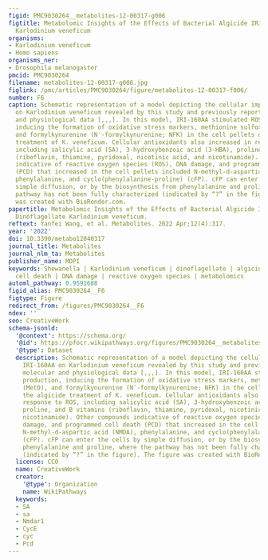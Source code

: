 ```yaml
---
figid: PMC9030264__metabolites-12-00317-g006
figtitle: Metabolomic Insights of the Effects of Bacterial Algicide IRI-160AA on Dinoflagellate
  Karlodinium veneficum
organisms:
- Karlodinium veneficum
- Homo sapiens
organisms_ner:
- Drosophila melanogaster
pmcid: PMC9030264
filename: metabolites-12-00317-g006.jpg
figlink: /pmc/articles/PMC9030264/figure/metabolites-12-00317-f006/
number: F6
caption: Schematic representation of a model depicting the cellular impact of IRI-160AA
  on Karlodinium veneficum revealed by this study and previously reported molecular
  and physiological data [,,,]. In this model, IRI-160AA stimulated ROS production,
  inducing the formation of oxidative stress markers, methionine sulfoxide (MetO),
  and formylkynurenine (N′-formylkynurenine; NFK) in the cell pellets of the algicide
  treatment of K. veneficum. Cellular antioxidants also increased in response to ROS,
  including salicylic acid (SA), 3-hydroxybenzoic acid (3-HBA), proline, and B vitamins
  (riboflavin, thiamine, pyridoxal, nicotinic acid, and nicotinamide). Other compounds
  indicative of reactive oxygen species (ROS), DNA damage, and programmed cell death
  (PCD) that increased in the cell pellets included N-methyl-d-aspartic acid (NMDA),
  phenylalanine, and cyclo(phenylalanine-proline) (cFP). cFP can enter the cells by
  simple diffusion, or by the biosynthesis from phenylalanine and proline, where the
  pathway has not been fully characterized (indicated by “?” in the figure). The figure
  was created with BioRender.com.
papertitle: Metabolomic Insights of the Effects of Bacterial Algicide IRI-160AA on
  Dinoflagellate Karlodinium veneficum.
reftext: Yanfei Wang, et al. Metabolites. 2022 Apr;12(4):317.
year: '2022'
doi: 10.3390/metabo12040317
journal_title: Metabolites
journal_nlm_ta: Metabolites
publisher_name: MDPI
keywords: Shewanella | Karlodinium veneficum | dinoflagellate | algicide | programmed
  cell death | DNA damage | reactive oxygen species | metabolomics
automl_pathway: 0.9591688
figid_alias: PMC9030264__F6
figtype: Figure
redirect_from: /figures/PMC9030264__F6
ndex: ''
seo: CreativeWork
schema-jsonld:
  '@context': https://schema.org/
  '@id': https://pfocr.wikipathways.org/figures/PMC9030264__metabolites-12-00317-g006.html
  '@type': Dataset
  description: Schematic representation of a model depicting the cellular impact of
    IRI-160AA on Karlodinium veneficum revealed by this study and previously reported
    molecular and physiological data [,,,]. In this model, IRI-160AA stimulated ROS
    production, inducing the formation of oxidative stress markers, methionine sulfoxide
    (MetO), and formylkynurenine (N′-formylkynurenine; NFK) in the cell pellets of
    the algicide treatment of K. veneficum. Cellular antioxidants also increased in
    response to ROS, including salicylic acid (SA), 3-hydroxybenzoic acid (3-HBA),
    proline, and B vitamins (riboflavin, thiamine, pyridoxal, nicotinic acid, and
    nicotinamide). Other compounds indicative of reactive oxygen species (ROS), DNA
    damage, and programmed cell death (PCD) that increased in the cell pellets included
    N-methyl-d-aspartic acid (NMDA), phenylalanine, and cyclo(phenylalanine-proline)
    (cFP). cFP can enter the cells by simple diffusion, or by the biosynthesis from
    phenylalanine and proline, where the pathway has not been fully characterized
    (indicated by “?” in the figure). The figure was created with BioRender.com.
  license: CC0
  name: CreativeWork
  creator:
    '@type': Organization
    name: WikiPathways
  keywords:
  - SA
  - sa
  - Nmdar1
  - CycE
  - cyc
  - Pcd
---
```

